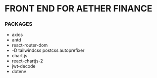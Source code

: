 # FRONT END FOR AETHER FINANCE

### PACKAGES

- axios
- antd
- react-router-dom
- -D tailwindcss postcss autoprefixer
- chart.js
- react-chartjs-2
- jwt-decode
- dotenv
